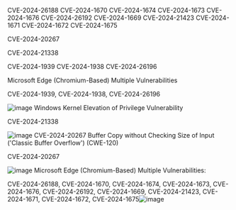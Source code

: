 
CVE-2024-26188
CVE-2024-1670
CVE-2024-1674
CVE-2024-1673
CVE-2024-1676
CVE-2024-26192
CVE-2024-1669
CVE-2024-21423
CVE-2024-1671
CVE-2024-1672
CVE-2024-1675

CVE-2024-20267

CVE-2024-21338

CVE-2024-1939 
CVE-2024-1938 
CVE-2024-26196

Microsoft Edge (Chromium-Based) Multiple Vulnerabilities

CVE-2024-1939, 
CVE-2024-1938, 
CVE-2024-26196

![image](https://github.com/SimminsVuln/temprepo/assets/147641659/c7c47acc-db1a-4fb1-a94d-922519be788e)
Windows Kernel Elevation of Privilege Vulnerability

CVE-2024-21338


![image](https://github.com/SimminsVuln/temprepo/assets/147641659/e9d5f676-622c-4e7c-af5c-c305286da6d8)
CVE-2024-20267
Buffer Copy without Checking Size of Input ('Classic Buffer Overflow') (CWE-120)


CVE-2024-20267


![image](https://github.com/SimminsVuln/temprepo/assets/147641659/62991192-6a87-4cc7-94c7-b5f3d36f05e4)
Microsoft Edge (Chromium-Based) Multiple Vulnerabilities: 

CVE-2024-26188, CVE-2024-1670, CVE-2024-1674, CVE-2024-1673, CVE-2024-1676, CVE-2024-26192, CVE-2024-1669, CVE-2024-21423, CVE-2024-1671, CVE-2024-1672, CVE-2024-1675![image](https://github.com/SimminsVuln/temprepo/assets/147641659/3fec5914-2c02-4b99-ac57-e173eedaadd0)
